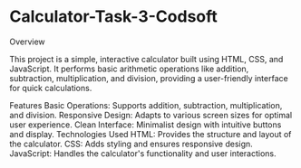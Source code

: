 # Calculator-Task-3-Codsoft

Overview

This project is a simple, interactive calculator built using HTML, CSS, and JavaScript. It performs basic arithmetic operations like addition, subtraction, multiplication, and division, providing a user-friendly interface for quick calculations.

Features
Basic Operations: Supports addition, subtraction, multiplication, and division.
Responsive Design: Adapts to various screen sizes for optimal user experience.
Clean Interface: Minimalist design with intuitive buttons and display.
Technologies Used
HTML: Provides the structure and layout of the calculator.
CSS: Adds styling and ensures responsive design.
JavaScript: Handles the calculator's functionality and user interactions.

